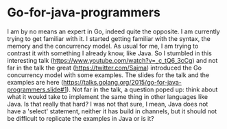 # Go-for-java-programmers 
I am by no means an expert in Go, indeed quite the opposite. I am currently trying to get familiar with it.
I started getting familiar with the syntax, the memory and the concurrency model. As usual for me, I am trying to contrast it with something I already know, like Java.
So I stumbled in this interesting talk (https://www.youtube.com/watch?v=_c_tQ6_3cCg) and not far in the talk the great (https://twitter.com/Sajma) introduced the Go concurrency model with some examples. 
The slides for the talk and the examples are here (https://talks.golang.org/2015/go-for-java-programmers.slide#1). Not far in the talk, a question poped up: think about what it woukd take to implement the same thing in other languages like Java.
Is that really that hard? I was not that sure, I mean, Java does not have a 'select' statement, neither it has build in channels, but it should not be difficult to replicate the examples in Java or is it?
